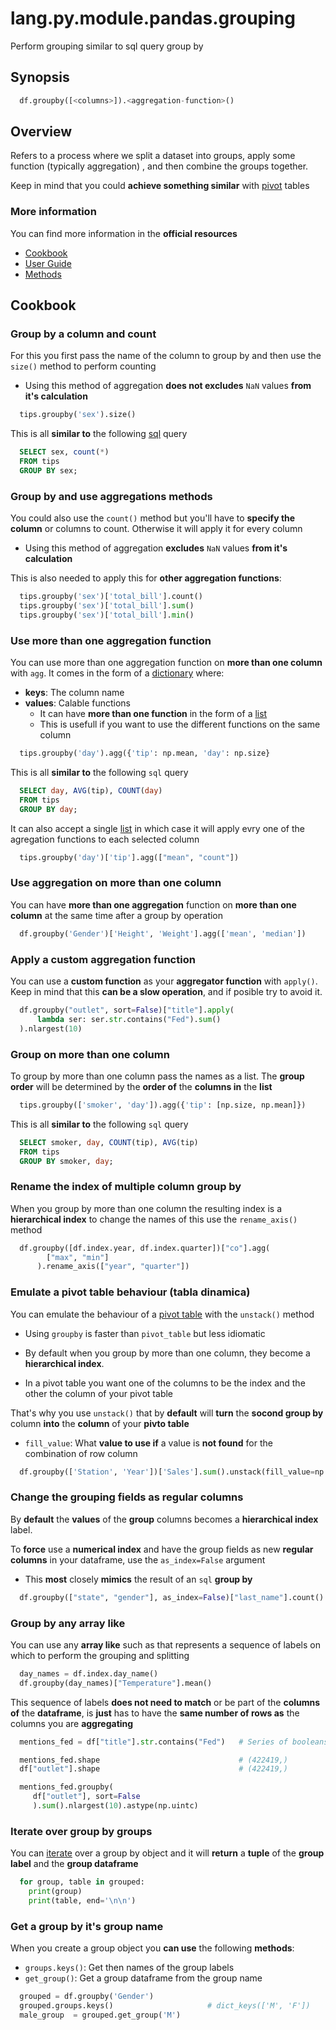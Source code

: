 # lang.py.module.pandas.grouping

Perform grouping similar to sql query group by

## Synopsis

```py
  df.groupby([<columns>]).<aggregation-function>()
```

## Overview

Refers to a process where we split a dataset into groups, apply some function
(typically aggregation) , and then combine the groups together.

Keep in mind that you could **achieve something similar** with
[pivot](./spn7.md) tables

### More information

You can find more information in the **official resources**

- [Cookbook](https://pandas.pydata.org/pandas-docs/stable/user_guide/cookbook.html#cookbook-grouping)
- [User Guide](https://pandas.pydata.org/pandas-docs/stable/user_guide/groupby.html)
- [Methods](https://pandas.pydata.org/pandas-docs/stable/reference/groupby.html)

## Cookbook

### Group by a column and count

For this you first pass the name of the column to group by and then use the
`size()` method to perform counting

- Using this method of aggregation **does not excludes** `NaN` values **from
  it's calculation**

```py
  tips.groupby('sex').size()
```

This is all **similar to** the following [sql](./6mxs.md) query

```sql
  SELECT sex, count(*)
  FROM tips
  GROUP BY sex;
```

### Group by and use aggregations methods

You could also use the `count()` method but you'll have to **specify the column**
or columns to count. Otherwise it will apply it for every column

- Using this method of aggregation **excludes** `NaN` values **from it's calculation**

This is also needed to apply this for **other aggregation functions**:

```py
  tips.groupby('sex')['total_bill'].count()
  tips.groupby('sex')['total_bill'].sum()
  tips.groupby('sex')['total_bill'].min()
```

### Use more than one aggregation function

You can use more than one aggregation function on **more than one column** with
`agg`. It comes in the form of a [dictionary](./0loj.md) where:

- **keys**: The column name
- **values**: Calable functions
  - It can have **more than one function** in the form of a [list](./7cxo.md)
  - This is usefull if you want to use the different functions on the same column

```py
  tips.groupby('day').agg({'tip': np.mean, 'day': np.size}
```

This is all **similar to** the following `sql` query

```sql
  SELECT day, AVG(tip), COUNT(day)
  FROM tips
  GROUP BY day;
```

It can also accept a single [list](./7cxo.md) in which case it will apply evry
one of the agregation functions to each selected column

```py
  tips.groupby('day')['tip'].agg(["mean", "count"])
```

### Use aggregation on more than one column

You can have **more than one aggregation** function on **more than one column**
at the same time after a group by operation

```py
  df.groupby('Gender')['Height', 'Weight'].agg(['mean', 'median'])
```

### Apply a custom aggregation function

You can use a **custom function** as your **aggregator function** with
`apply()`. Keep in mind that this **can be a slow operation**, and if posible
try to avoid it.

```py
  df.groupby("outlet", sort=False)["title"].apply(
      lambda ser: ser.str.contains("Fed").sum()
  ).nlargest(10)
```

### Group on more than one column

To group by more than one column pass the names as a list. The **group order**
will be determined by the **order of** the **columns in** the **list**

```py
  tips.groupby(['smoker', 'day']).agg({'tip': [np.size, np.mean]})
```

This is all **similar to** the following `sql` query

```sql
  SELECT smoker, day, COUNT(tip), AVG(tip)
  FROM tips
  GROUP BY smoker, day;
```

### Rename the index of multiple column group by

When you group by more than one column the resulting index is a **hierarchical
index** to change the names of this use the `rename_axis()` method

```py
  df.groupby([df.index.year, df.index.quarter])["co"].agg(
        ["max", "min"]
      ).rename_axis(["year", "quarter"])
```

### Emulate a pivot table behaviour (tabla dinamica)

You can emulate the behaviour of a [pivot table](./spn7.md) with the
`unstack()` method

- Using `groupby` is faster than `pivot_table` but less idiomatic

- By default when you group by more than one column, they become a
  **hierarchical index**.

- In a pivot table you want one of the columns to
  be the index and the other the column of your pivot table

That's why you use `unstack()` that by **default** will **turn** the **socond
group by** column **into** the **column** of your **pivto table**

- `fill_value`: What **value to use if** a value is **not found** for the
  combination of row column

```py
  df.groupby(['Station', 'Year'])['Sales'].sum().unstack(fill_value=np.nan)
```

### Change the grouping fields as regular columns

By **default** the **values** of the **group** columns becomes a **hierarchical index**
label.

To **force** use a **numerical index** and have the group fields as new
**regular columns** in your dataframe, use the `as_index=False` argument

- This **most** closely **mimics** the result of an `sql` **group by**

```py
  df.groupby(["state", "gender"], as_index=False)["last_name"].count()
```

### Group by any array like

You can use any **array like** such as that represents a sequence of labels on
which to perform the grouping and splitting

```py
  day_names = df.index.day_name()
  df.groupby(day_names)["Temperature"].mean()
```

This sequence of labels **does not need to match** or be part of the **columns
of** the **dataframe**, is **just** has to have the **same number of rows as**
the columns you are **aggregating**

```py
  mentions_fed = df["title"].str.contains("Fed")   # Series of booleans

  mentions_fed.shape                               # (422419,)
  df["outlet"].shape                               # (422419,)

  mentions_fed.groupby(
     df["outlet"], sort=False
     ).sum().nlargest(10).astype(np.uintc)
```

### Iterate over group by groups

You can [iterate](./p7q9.md) over a group by object and it will **return** a
**tuple** of the **group label** and the **group dataframe**

```py
  for group, table in grouped:
    print(group)
    print(table, end='\n\n')
```

### Get a group by it's group name

When you create a group object you **can use** the following **methods**:

- `groups.keys()`: Get then names of the group labels
- `get_group()`: Get a group dataframe from the group name

```py
  grouped = df.groupby('Gender')
  grouped.groups.keys()                     # dict_keys(['M', 'F'])
  male_group  = grouped.get_group('M')
```
